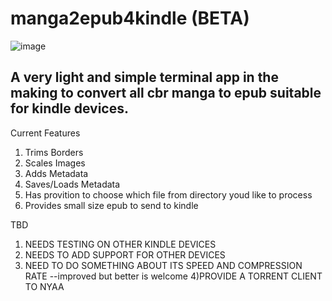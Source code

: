 # manga2epub4kindle (BETA)

![image](https://user-images.githubusercontent.com/54748294/207400655-ab8cbd0c-a6d0-4431-b8ff-7dffac54b3d3.png)

## A very light and simple terminal app in the making to convert all cbr manga to epub suitable for kindle devices.

Current Features
1) Trims Borders
2) Scales Images
3) Adds Metadata
4) Saves/Loads Metadata
5) Has provition to choose which file from directory youd like to process
6) Provides small size epub to send to kindle

TBD
1) NEEDS TESTING ON OTHER KINDLE DEVICES
2) NEEDS TO ADD SUPPORT FOR OTHER DEVICES
3) NEED TO DO SOMETHING ABOUT ITS SPEED AND COMPRESSION RATE --improved but better is welcome
4)PROVIDE A TORRENT CLIENT TO NYAA
